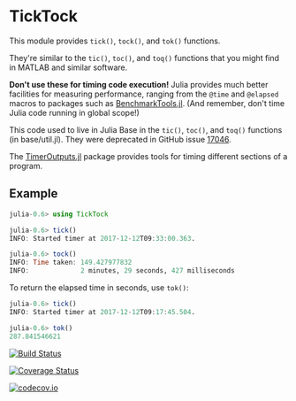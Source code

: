 # TickTock

This module provides `tick()`, `tock()`, and `tok()` functions.

They're similar to the `tic()`, `toc()`, and `toq()` functions that you might find in MATLAB and
similar software.

**Don't use these for timing code execution!** Julia provides much better facilities for
measuring performance, ranging from the `@time` and `@elapsed` macros to packages such as [BenchmarkTools.jl](https://github.com/JuliaCI/BenchmarkTools.jl). (And remember, don't
time Julia code running in global scope!)

This code used to live in Julia Base in the `tic()`, `toc()`, and `toq()` functions (in base/util.jl). They were deprecated in GitHub issue [17046](https://github.com/JuliaLang/julia/issues/17046).

The [TimerOutputs.jl](https://github.com/KristofferC/TimerOutputs.jl) package provides tools for timing different sections of a program.

## Example

```julia
julia-0.6> using TickTock

julia-0.6> tick()
INFO: Started timer at 2017-12-12T09:33:00.363.

julia-0.6> tock()
INFO: Time taken: 149.427977832
INFO:             2 minutes, 29 seconds, 427 milliseconds
```

To return the elapsed time in seconds, use `tok()`:

```julia
julia-0.6> tick()
INFO: Started timer at 2017-12-12T09:17:45.504.

julia-0.6> tok()
287.841546621
```

[![Build Status](https://travis-ci.org/cormullion/TickTock.jl.svg?branch=master)](https://travis-ci.org/cormullion/TickTock.jl)

[![Coverage Status](https://coveralls.io/repos/cormullion/TickTock.jl/badge.svg?branch=master&service=github)](https://coveralls.io/github/cormullion/TickTock.jl?branch=master)

[![codecov.io](http://codecov.io/github/cormullion/TickTock.jl/coverage.svg?branch=master)](http://codecov.io/github/cormullion/TickTock.jl?branch=master)
